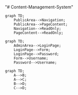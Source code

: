"# Content-Management-System" 
```mermaid
graph TD;
    PublicArea-->Navigation;
    PublicArea-->PageContent;
    Navigation-->ReadOnly;
    PageContent-->ReadOnly;
```
```mermaid
graph TD;
    AdminArea-->LoginPage;
    LoginPage-->Form;
    LoginPage-->Password;
    Form-->Username;
    Password-->Username;
```
```mermaid
graph TD;
    A-->B;
    A-->C;
    B-->D;
    C-->D;
```